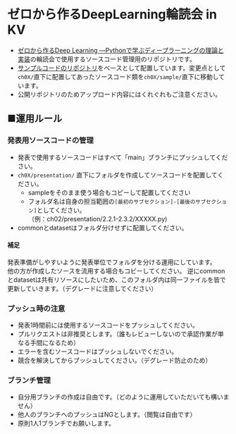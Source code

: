 # ゼロから作るDeepLearning輪読会 in KV

* [ゼロから作るDeep Learning ―Pythonで学ぶディープラーニングの理論と実装](https://www.amazon.co.jp/dp/4873117585)の輪読会で使用するソースコード管理用のリポジトリです。
* [サンプルコードのリポジトリ](https://github.com/oreilly-japan/deep-learning-from-scratch)をベースとして配置しています。変更点として`ch0X/`直下に配置してあったソースコード類を`ch0X/sample/`直下に移動しています。
* 公開リポジトリのためアップロード内容にはくれぐれもご注意ください。

## ■運用ルール

### 発表用ソースコードの管理
* 発表で使用するソースコードはすべて「main」ブランチにプッシュしてください。
* `ch0X/presentation/` 直下にフォルダを作成してソースコードを配置してください。
  - sampleをそのまま使う場合もコピーして配置してください
  - フォルダ名は自身の担当範囲の`[最初のサブセクション]-[最後のサブセクション]`としてください。<br>（例：ch02/presentation/2.2.1-2.3.2/XXXXX.py)
* commonとdatasetはフォルダ分けせずに配置してください。
#### 補足
発表準備がしやすいように発表単位でフォルダを分ける運用にしています。<br> 他の方が作成したソースを流用する場合もコピーしてください。
逆にcommonとdatasetは共有リソースにしたいため、このフォルダ内は同一ファイルを皆で更新していきます。（デグレードに注意してください）

### プッシュ時の注意
* 発表1時間前には使用するソースコードをプッシュしてください。
* プルリクエストは非推奨とします。（誰もレビューしないので承認作業が単なる手間になるため）
* エラーを含むソースコードはプッシュしないでください。
* 競合を解決してからプッシュしてください。（デグレード防止のため）

### ブランチ管理
* 自分用ブランチの作成は自由です。（どのように運用していただいても構いません）
* 他人のブランチへのプッシュはNGとします。（閲覧は自由です）
* 原則1人1ブランチでお願いします。
